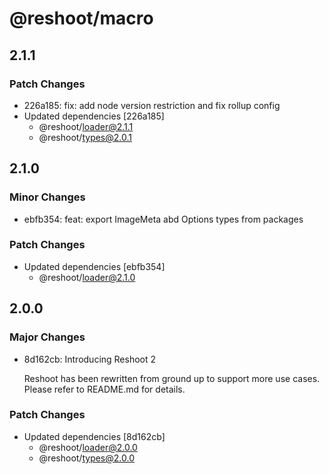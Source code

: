 # @reshoot/macro

## 2.1.1

### Patch Changes

- 226a185: fix: add node version restriction and fix rollup config
- Updated dependencies [226a185]
  - @reshoot/loader@2.1.1
  - @reshoot/types@2.0.1

## 2.1.0

### Minor Changes

- ebfb354: feat: export ImageMeta abd Options types from packages

### Patch Changes

- Updated dependencies [ebfb354]
  - @reshoot/loader@2.1.0

## 2.0.0

### Major Changes

- 8d162cb: Introducing Reshoot 2

  Reshoot has been rewritten from ground up to support more use cases. Please refer to README.md for details.

### Patch Changes

- Updated dependencies [8d162cb]
  - @reshoot/loader@2.0.0
  - @reshoot/types@2.0.0
